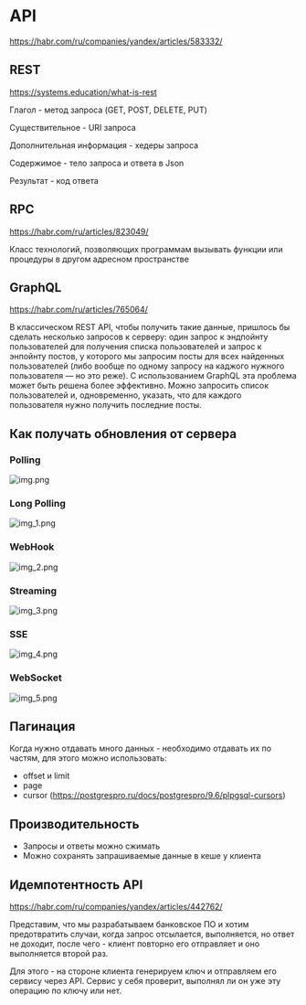 # API

https://habr.com/ru/companies/yandex/articles/583332/

## REST

https://systems.education/what-is-rest

Глагол - метод запроса (GET, POST, DELETE, PUT)

Существительное - URI запроса

Дополнительная информация - хедеры запроса

Содержимое - тело запроса и ответа в Json

Результат - код ответа

## RPC

https://habr.com/ru/articles/823049/

Класс технологий, позволяющих программам вызывать функции или процедуры в другом адресном пространстве

## GraphQL

https://habr.com/ru/articles/765064/

В классическом REST API, чтобы получить такие данные, пришлось бы сделать несколько запросов к серверу: один запрос к эндпойнту пользователей для получения списка пользователей и запрос к энпойнту постов, у которого мы запросим посты для всех найденных пользователей (либо вообще по одному запросу на каджого нужного пользователя — но это реже). С использованием GraphQL эта проблема может быть решена более эффективно. Можно запросить список пользователей и, одновременно, указать, что для каждого пользователя нужно получить последние посты.

## Как получать обновления от сервера

### Polling

![img.png](img.png)

### Long Polling

![img_1.png](img_1.png)

### WebHook

![img_2.png](img_2.png)

### Streaming

![img_3.png](img_3.png)

### SSE

![img_4.png](img_4.png)

### WebSocket

![img_5.png](img_5.png)

## Пагинация

Когда нужно отдавать много данных - необходимо отдавать их по частям, для этого можно использовать:

- offset и limit
- page
- cursor (https://postgrespro.ru/docs/postgrespro/9.6/plpgsql-cursors)

## Производительность

- Запросы и ответы можно сжимать
- Можно сохранять запрашиваемые данные в кеше у клиента

## Идемпотентность API

https://habr.com/ru/companies/yandex/articles/442762/

Представим, что мы разрабатываем банковское ПО и хотим предотвратить случаи, когда запрос отсылается, выполняется, но ответ не доходит, после чего - клиент повторно его отправляет и оно выполняется второй раз.

Для этого - на стороне клиента генерируем ключ и отправляем его сервису через API. Сервис у себя проверит, выполнял ли он уже эту операцию по ключу или нет.


